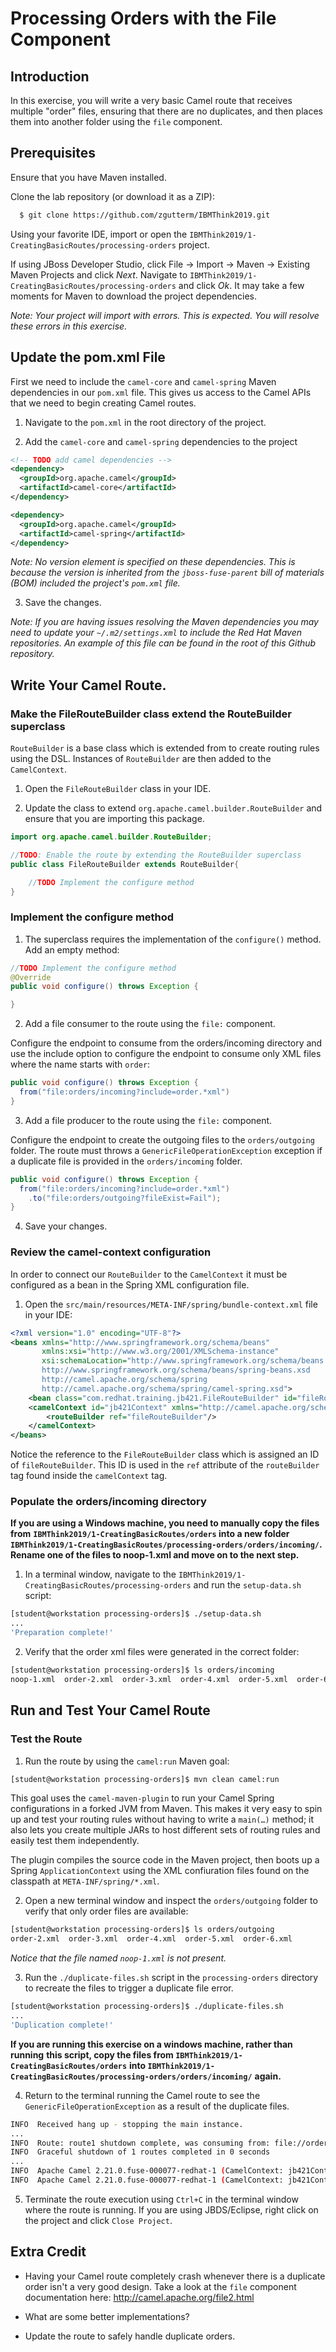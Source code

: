 # Processing Orders with the File Component

## Introduction
In this exercise, you will write a very basic Camel route that receives multiple
"order" files, ensuring that there are no duplicates, and then places them into
another folder using the `file` component.

## Prerequisites
Ensure that you have Maven installed.

Clone the lab repository (or download it as a ZIP):
```sh
  $ git clone https://github.com/zgutterm/IBMThink2019.git
```
Using your favorite IDE, import or open the `IBMThink2019/1-CreatingBasicRoutes/processing-orders` project.

If using JBoss Developer Studio, click File -> Import -> Maven -> Existing
Maven Projects and click *Next*. Navigate to
`IBMThink2019/1-CreatingBasicRoutes/processing-orders` and click *Ok*. It may
take a few moments for Maven to download the project dependencies.

_Note: Your project will import with errors. This is expected. You will resolve these errors in this exercise._

## Update the pom.xml File
First we need to include the `camel-core` and `camel-spring` Maven dependencies
in our `pom.xml` file.  This gives us access to the Camel APIs that we need to
begin creating Camel routes.

1. Navigate to the `pom.xml` in the root directory of the project.

2. Add the `camel-core` and `camel-spring` dependencies to the project

```xml
<!-- TODO add camel dependencies -->
<dependency>
  <groupId>org.apache.camel</groupId>
  <artifactId>camel-core</artifactId>
</dependency>

<dependency>
  <groupId>org.apache.camel</groupId>
  <artifactId>camel-spring</artifactId>
</dependency>
```

_Note: No version element is specified on these dependencies. This is because_
_the version is inherited from the `jboss-fuse-parent` bill of materials (BOM)_
_included the project's `pom.xml` file._

3. Save the changes.

_Note: If you are having issues resolving the Maven dependencies you may need to_
_update your `~/.m2/settings.xml` to include the Red Hat Maven repositories._
_An example of this file can be found in the root of this Github repository._

## Write Your Camel Route.

### Make the FileRouteBuilder class extend the RouteBuilder superclass
`RouteBuilder` is a base class which is extended from to create routing rules
using the DSL. Instances of `RouteBuilder` are then added to the `CamelContext`.

1. Open the `FileRouteBuilder` class in your IDE.

2. Update the class to extend `org.apache.camel.builder.RouteBuilder` and ensure
that you are importing this package.

```java
import org.apache.camel.builder.RouteBuilder;

//TODO: Enable the route by extending the RouteBuilder superclass
public class FileRouteBuilder extends RouteBuilder{

    //TODO Implement the configure method
}

```


### Implement the configure method

1. The superclass requires the implementation of the `configure()` method.
Add an empty method:

```java
//TODO Implement the configure method
@Override
public void configure() throws Exception {

}
```

2. Add a file consumer to the route using the `file:` component.

Configure the endpoint to consume from the orders/incoming directory and use the
include option to configure the endpoint to consume only XML files where the
name starts with `order`:


```java
public void configure() throws Exception {
  from("file:orders/incoming?include=order.*xml")
}
```

3. Add a file producer to the route using the `file:` component.

Configure the endpoint to create the outgoing files to the `orders/outgoing`
folder. The route must throws a `GenericFileOperationException` exception if a
duplicate file is provided in the `orders/incoming` folder.

```java
public void configure() throws Exception {
  from("file:orders/incoming?include=order.*xml")
    .to("file:orders/outgoing?fileExist=Fail");
}
```

4. Save your changes.

### Review the camel-context configuration
In order to connect our `RouteBuilder` to the `CamelContext` it must be
configured as a bean in the Spring XML configuration file.

1.  Open the `src/main/resources/META-INF/spring/bundle-context.xml` file in
your IDE:

```xml
<?xml version="1.0" encoding="UTF-8"?>
<beans xmlns="http://www.springframework.org/schema/beans"
       xmlns:xsi="http://www.w3.org/2001/XMLSchema-instance"
       xsi:schemaLocation="http://www.springframework.org/schema/beans
       http://www.springframework.org/schema/beans/spring-beans.xsd
       http://camel.apache.org/schema/spring
       http://camel.apache.org/schema/spring/camel-spring.xsd">
    <bean class="com.redhat.training.jb421.FileRouteBuilder" id="fileRouteBuilder"/>
    <camelContext id="jb421Context" xmlns="http://camel.apache.org/schema/spring">
        <routeBuilder ref="fileRouteBuilder"/>
    </camelContext>
</beans>
```
Notice the reference to the `FileRouteBuilder` class which is assigned an ID of
`fileRouteBuilder`.  This ID is used in the `ref` attribute of the `routeBuilder`
tag found inside the `camelContext` tag.

### Populate the orders/incoming directory

**If you are using a Windows machine, you need to manually copy the files from**
**`IBMThink2019/1-CreatingBasicRoutes/orders` into a new folder**
**`IBMThink2019/1-CreatingBasicRoutes/processing-orders/orders/incoming/`.**
**Rename one of the files to noop-1.xml and move on to the next step.**

1. In a terminal window, navigate to the `IBMThink2019/1-CreatingBasicRoutes/processing-orders`
and run the `setup-data.sh` script:

```sh
[student@workstation processing-orders]$ ./setup-data.sh
...
'Preparation complete!'
```

2. Verify that the order xml files were generated in the correct folder:

```sh
[student@workstation processing-orders]$ ls orders/incoming
noop-1.xml  order-2.xml  order-3.xml  order-4.xml  order-5.xml  order-6.xml
```

## Run and Test Your Camel Route

### Test the Route

1. Run the route by using the `camel:run` Maven goal:
```sh
[student@workstation processing-orders]$ mvn clean camel:run
```

This goal uses the `camel-maven-plugin` to run your Camel Spring configurations
in a forked JVM from Maven. This makes it very easy to spin up and test your
routing rules without having to write a `main(…)` method; it also lets you
create multiple JARs to host different sets of routing rules and easily test
them independently.

The plugin compiles the source code in the Maven project,
then boots up a Spring `ApplicationContext` using the XML confiuration files
found on the classpath at `META-INF/spring/*.xml`.

2. Open a new terminal window and inspect the `orders/outgoing` folder to verify
that only order files are available:
```sh
[student@workstation processing-orders]$ ls orders/outgoing
order-2.xml  order-3.xml  order-4.xml  order-5.xml  order-6.xml
```

_Notice that the file named `noop-1.xml` is not present._

3. Run the `./duplicate-files.sh` script in the `processing-orders` directory to
recreate the files to trigger a duplicate file error.
```sh
[student@workstation processing-orders]$ ./duplicate-files.sh
...
'Duplication complete!'
```

**If you are running this exercise on a windows machine, rather than running**
**this script, copy the files from `IBMThink2019/1-CreatingBasicRoutes/orders`**
**into `IBMThink2019/1-CreatingBasicRoutes/processing-orders/orders/incoming/`**
**again.**

4. Return to the terminal running the Camel route to see the
`GenericFileOperationException` as a result of the duplicate files.
```sh
INFO  Received hang up - stopping the main instance.
...
INFO  Route: route1 shutdown complete, was consuming from: file://orders/incoming?include=order.*xml
INFO  Graceful shutdown of 1 routes completed in 0 seconds
...
INFO  Apache Camel 2.21.0.fuse-000077-redhat-1 (CamelContext: jb421Context) uptime 2 minutes
INFO  Apache Camel 2.21.0.fuse-000077-redhat-1 (CamelContext: jb421Context) is shutdown in 0.044 seconds
```

5. Terminate the route execution using `Ctrl+C` in the terminal window where the
route is running. If you are using JBDS/Eclipse, right click on the project and
click `Close Project`.

## Extra Credit

- Having your Camel route completely crash whenever there is a duplicate order
isn't a very good design. Take a look at the `file` component documentation
here: http://camel.apache.org/file2.html

- What are some better implementations?

- Update the route to safely handle duplicate orders.
